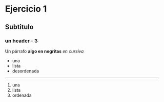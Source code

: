 # Ejercicio 1

## Subtitulo

### un header - 3

Un párrafo **algo en negritas** *en cursiva*

- una 
- lista
- desordenada

---

1. una
2. lista
3. ordenada
